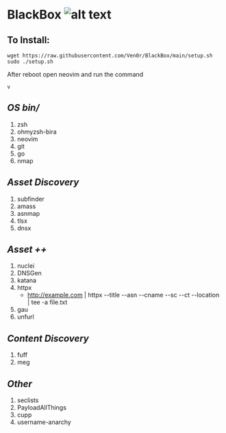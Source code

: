 # **BlackBox** ![alt text](https://emoji.gg/assets/emoji/6084_hackerman.png "Hackerman")
## To Install:
```
wget https://raw.githubusercontent.com/Ven0r/BlackBox/main/setup.sh
sudo ./setup.sh   
```
After reboot open neovim and run the command
```
v
```

## *OS bin/* 
1. zsh  
2. ohmyzsh-bira  
3. neovim  
4. git  
5. go  
6. nmap  
 
## *Asset Discovery*
1. subfinder
2. amass
3. asnmap
4. tlsx
5. dnsx


## *Asset ++*
1. nuclei
2. DNSGen
3. katana
4. httpx  
    - http://example.com | httpx --title --asn --cname --sc --ct --location | tee -a file.txt
5. gau
6. unfurl

## *Content Discovery*
1. fuff
2. meg

## *Other*
1. seclists
2. PayloadAllThings
3. cupp
4. username-anarchy
